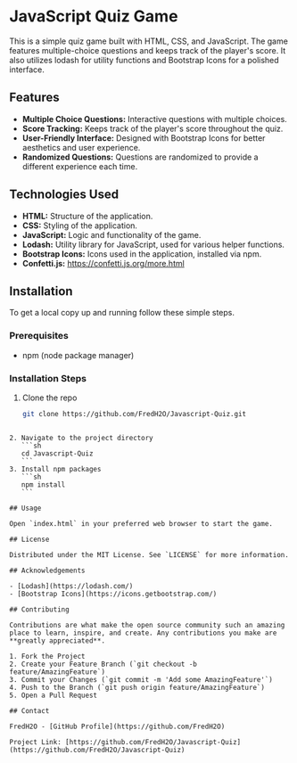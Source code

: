 # JavaScript Quiz Game

This is a simple quiz game built with HTML, CSS, and JavaScript. The game features multiple-choice questions and keeps track of the player's score. It also utilizes lodash for utility functions and Bootstrap Icons for a polished interface.

## Features

- **Multiple Choice Questions:** Interactive questions with multiple choices.
- **Score Tracking:** Keeps track of the player's score throughout the quiz.
- **User-Friendly Interface:** Designed with Bootstrap Icons for better aesthetics and user experience.
- **Randomized Questions:** Questions are randomized to provide a different experience each time.

## Technologies Used

- **HTML:** Structure of the application.
- **CSS:** Styling of the application.
- **JavaScript:** Logic and functionality of the game.
- **Lodash:** Utility library for JavaScript, used for various helper functions.
- **Bootstrap Icons:** Icons used in the application, installed via npm.
- **Confetti.js:** https://confetti.js.org/more.html

## Installation

To get a local copy up and running follow these simple steps.

### Prerequisites

- npm (node package manager)

### Installation Steps

1. Clone the repo
   ```sh
   git clone https://github.com/FredH2O/Javascript-Quiz.git
   ```

````

2. Navigate to the project directory
   ```sh
   cd Javascript-Quiz
   ```
3. Install npm packages
   ```sh
   npm install
   ```

## Usage

Open `index.html` in your preferred web browser to start the game.

## License

Distributed under the MIT License. See `LICENSE` for more information.

## Acknowledgements

- [Lodash](https://lodash.com/)
- [Bootstrap Icons](https://icons.getbootstrap.com/)

## Contributing

Contributions are what make the open source community such an amazing place to learn, inspire, and create. Any contributions you make are **greatly appreciated**.

1. Fork the Project
2. Create your Feature Branch (`git checkout -b feature/AmazingFeature`)
3. Commit your Changes (`git commit -m 'Add some AmazingFeature'`)
4. Push to the Branch (`git push origin feature/AmazingFeature`)
5. Open a Pull Request

## Contact

FredH2O - [GitHub Profile](https://github.com/FredH2O)

Project Link: [https://github.com/FredH2O/Javascript-Quiz](https://github.com/FredH2O/Javascript-Quiz)
````
